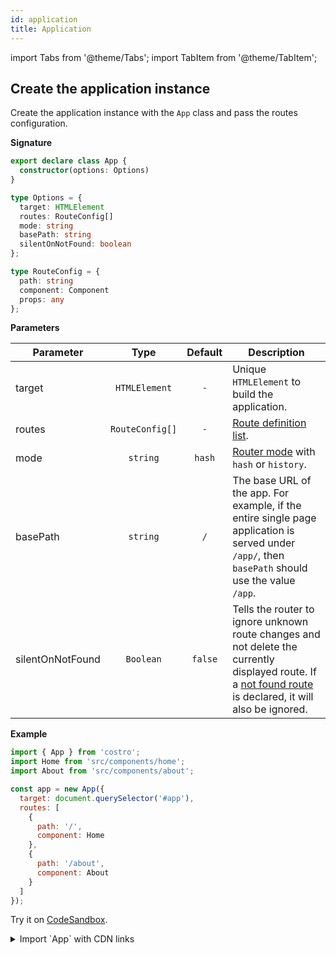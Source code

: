 ```yaml
---
id: application
title: Application
---
```


import Tabs from '@theme/Tabs';
import TabItem from '@theme/TabItem';

## Create the application instance

Create the application instance with the `App` class and pass the routes configuration.

**Signature**

<!-- prettier-ignore -->
```ts
export declare class App {
  constructor(options: Options)
}

type Options = {
  target: HTMLElement
  routes: RouteConfig[]
  mode: string
  basePath: string
  silentOnNotFound: boolean
};

type RouteConfig = {
  path: string
  component: Component
  props: any
};
```

**Parameters**

| Parameter        |      Type       | Default | Description                                                                                                                                                                         |
| ---------------- | :-------------: | :-----: | ----------------------------------------------------------------------------------------------------------------------------------------------------------------------------------- |
| target           |  `HTMLElement`  |   `-`   | Unique `HTMLElement` to build the application.                                                                                                                                      |
| routes           | `RouteConfig[]` |   `-`   | [Route definition list](router#define-routes).                                                                                                                                      |
| mode             |    `string`     | `hash`  | [Router mode](router#history-mode) with `hash` or `history`.                                                                                                                        |
| basePath         |    `string`     |   `/`   | The base URL of the app. For example, if the entire single page application is served under `/app/`, then `basePath` should use the value `/app`.                                   |
| silentOnNotFound |    `Boolean`    | `false` | Tells the router to ignore unknown route changes and not delete the currently displayed route. If a [not found route](router#not-found-route) is declared, it will also be ignored. |

**Example**

```js title="src/app.js"
import { App } from 'costro';
import Home from 'src/components/home';
import About from 'src/components/about';

const app = new App({
  target: document.querySelector('#app'),
  routes: [
    {
      path: '/',
      component: Home
    },
    {
      path: '/about',
      component: About
    }
  ]
});
```

Try it on [CodeSandbox](https://codesandbox.io/s/costro-x8j4f).

<details>
  <summary>Import `App` with CDN links</summary>

`Application` is exposed in the global variable `window.Costro`.

```js
const app = new Costro.Application();
```

</details>
